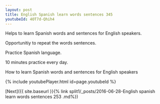```yaml
---
layout: post
title: English Spanish learn words sentences 345 
youtubeId: 4OT7d-Qhih4
---
```

 
 
Helps to learn Spanish words and sentences for English speakers.

Opportunitiy to repeat the words sentences. 

Practice Spanish language. 
 
10 minutes practice every day. 
 
How to learn Spanish words and sentences for English speakers 
 
{% include youtubePlayer.html id=page.youtubeId %}
 
 
[Next]({{ site.baseurl }}{% link  split1/_posts/2016-06-28-English spanish learn words sentences 253 .md%})
 
